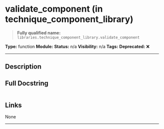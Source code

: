 # validate_component (in technique_component_library)
> **Fully qualified name:** `libraries.technique_component_library.validate_component`

**Type:** function
**Module:** 
**Status:** n/a
**Visibility:** n/a
**Tags:** 
**Deprecated:** ❌

---

## Description


## Full Docstring
```

```

## Links
None

---
